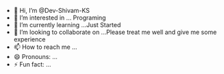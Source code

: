 - 👋 Hi, I’m @Dev-Shivam-KS
- 👀 I’m interested in ... Programing 
- 🌱 I’m currently learning ...Just Started
- 💞️ I’m looking to collaborate on ...Please treat me well and give me some experience 
- 📫 How to reach me ...
- 😄 Pronouns: ...
- ⚡ Fun fact: ...

<!---
Dev-Shivam-KS/Dev-Shivam-KS is a ✨ special ✨ repository because its `README.md` (this file) appears on your GitHub profile.
You can click the Preview link to take a look at your changes.
--->
